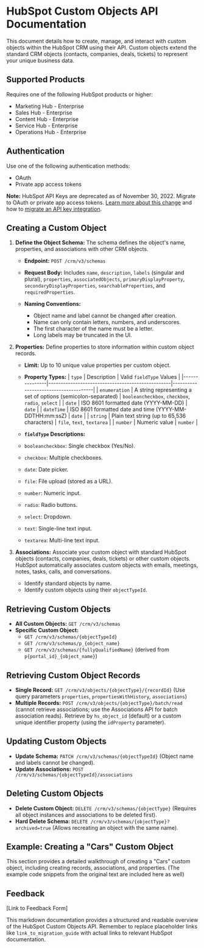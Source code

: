 # HubSpot Custom Objects API Documentation

This document details how to create, manage, and interact with custom objects within the HubSpot CRM using their API.  Custom objects extend the standard CRM objects (contacts, companies, deals, tickets) to represent your unique business data.

## Supported Products

Requires one of the following HubSpot products or higher:

* Marketing Hub - Enterprise
* Sales Hub - Enterprise
* Content Hub - Enterprise
* Service Hub - Enterprise
* Operations Hub - Enterprise


## Authentication

Use one of the following authentication methods:

* OAuth
* Private app access tokens

**Note:** HubSpot API Keys are deprecated as of November 30, 2022.  Migrate to OAuth or private app access tokens.  [Learn more about this change](link_to_migration_guide) and how to [migrate an API key integration](link_to_migration_guide).


## Creating a Custom Object

1. **Define the Object Schema:**  The schema defines the object's name, properties, and associations with other CRM objects.

   *   **Endpoint:** `POST /crm/v3/schemas`
   *   **Request Body:**  Includes `name`, `description`, `labels` (singular and plural), `properties`, `associatedObjects`, `primaryDisplayProperty`, `secondaryDisplayProperties`, `searchableProperties`, and `requiredProperties`.

   * **Naming Conventions:**
      * Object name and label cannot be changed after creation.
      * Name can only contain letters, numbers, and underscores.
      * The first character of the name must be a letter.
      * Long labels may be truncated in the UI.


2. **Properties:** Define properties to store information within custom object records.

   *   **Limit:** Up to 10 unique value properties per custom object.
   *   **Property Types:**
      | `type`        | Description                                      | Valid `fieldType` Values             |
      |---------------|--------------------------------------------------|--------------------------------------|
      | `enumeration` | A string representing a set of options (semicolon-separated) | `booleancheckbox`, `checkbox`, `radio`, `select` |
      | `date`        | ISO 8601 formatted date (YYYY-MM-DD)             | `date`                               |
      | `dateTime`    | ISO 8601 formatted date and time (YYYY-MM-DDTHH:mm:ssZ) | `date`                               |
      | `string`      | Plain text string (up to 65,536 characters)     | `file`, `text`, `textarea`             |
      | `number`      | Numeric value                                     | `number`                              |

   *   **`fieldType` Descriptions:**
      * `booleancheckbox`: Single checkbox (Yes/No).
      * `checkbox`: Multiple checkboxes.
      * `date`: Date picker.
      * `file`: File upload (stored as a URL).
      * `number`: Numeric input.
      * `radio`: Radio buttons.
      * `select`: Dropdown.
      * `text`: Single-line text input.
      * `textarea`: Multi-line text input.

3. **Associations:**  Associate your custom object with standard HubSpot objects (contacts, companies, deals, tickets) or other custom objects.  HubSpot automatically associates custom objects with emails, meetings, notes, tasks, calls, and conversations.

   *   Identify standard objects by name.
   *   Identify custom objects using their `objectTypeId`.


## Retrieving Custom Objects

* **All Custom Objects:** `GET /crm/v3/schemas`
* **Specific Custom Object:**
    * `GET /crm/v3/schemas/{objectTypeId}`
    * `GET /crm/v3/schemas/p_{object_name}`
    * `GET /crm/v3/schemas/{fullyQualifiedName}`  (derived from `p{portal_id}_{object_name}`)


## Retrieving Custom Object Records

* **Single Record:** `GET /crm/v3/objects/{objectType}/{recordId}`  (Use query parameters `properties`, `propertiesWithHistory`, `associations`)
* **Multiple Records:** `POST /crm/v3/objects/{objectType}/batch/read` (cannot retrieve associations; use the Associations API for batch association reads).  Retrieve by `hs_object_id` (default) or a custom unique identifier property (using the `idProperty` parameter).


## Updating Custom Objects

* **Update Schema:** `PATCH /crm/v3/schemas/{objectTypeId}` (Object name and labels cannot be changed).
* **Update Associations:** `POST /crm/v3/schemas/{objectTypeId}/associations`


## Deleting Custom Objects

* **Delete Custom Object:** `DELETE /crm/v3/schemas/{objectType}` (Requires all object instances and associations to be deleted first).
* **Hard Delete Schema:** `DELETE /crm/v3/schemas/{objectType}?archived=true` (Allows recreating an object with the same name).


## Example: Creating a "Cars" Custom Object

This section provides a detailed walkthrough of creating a "Cars" custom object, including creating records, associations, and properties.  (The example code snippets from the original text are included here as well)


## Feedback

[Link to Feedback Form]


This markdown documentation provides a structured and readable overview of the HubSpot Custom Objects API.  Remember to replace placeholder links like `link_to_migration_guide` with actual links to relevant HubSpot documentation.
